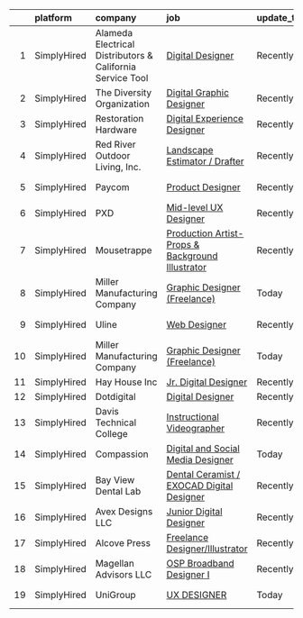 

|    | platform    | company                                                   | job                                                                                                                                                            | update_time   | location             |
|---:|:------------|:----------------------------------------------------------|:---------------------------------------------------------------------------------------------------------------------------------------------------------------|:--------------|:---------------------|
|  1 | SimplyHired | Alameda Electrical Distributors & California Service Tool | [Digital Designer](https://www.simplyhired.com/job/FX0NOBDjiyZV2R0apAWsFPltoojgDcZe-KmI_tNyUA5k3QU6xsvkIw?q=digital+designer)                                  | Recently      | Dublin, CA           |
|  2 | SimplyHired | The Diversity Organization                                | [Digital Graphic Designer](https://www.simplyhired.com/job/IDGHNEtm2TuUOjbEohRij63DNWRbhV-vBixLlQYeNwoB3m-y6Nt2kw?q=digital+designer)                          | Recently      | Remote               |
|  3 | SimplyHired | Restoration Hardware                                      | [Digital Experience Designer](https://www.simplyhired.com/job/Dzp-yYC_T3rPtJtFCup2WHNoXB3yFGP_XE4upHjChAmC18Z9kdmhlQ?q=digital+designer)                       | Recently      | Corte Madera, CA     |
|  4 | SimplyHired | Red River Outdoor Living, Inc.                            | [Landscape Estimator / Drafter](https://www.simplyhired.com/job/3FZw0I5Vdng0MfFrDbPuDx0Wby4ciLDRv9D1qafryf1OcAxpYxsqfQ?q=digital+designer)                     | Recently      | Paris, TX            |
|  5 | SimplyHired | Paycom                                                    | [Product Designer](https://www.simplyhired.com/job/sTicsWpEbBaN_PDIYOQLlIPFYVeVVEqPog0YzBBQapUXHdf-2SKMxQ?q=digital+designer)                                  | Recently      | Oklahoma City, OK    |
|  6 | SimplyHired | PXD                                                       | [Mid-level UX Designer](https://www.simplyhired.com/job/1wUQIXotMB1gxnuB3Y2JRLIJIwNF0pzeJ2LCmogWn88rpV_EsaHIZg?q=digital+designer)                             | Recently      | Lancaster, PA        |
|  7 | SimplyHired | Mousetrappe                                               | [Production Artist- Props & Background Illustrator](https://www.simplyhired.com/job/qUFdFG7VtGV5YNxFvoBR_ltmIayKqg5GJIJim-wsMKzBevmQGoqqwA?q=digital+designer) | Recently      | Remote               |
|  8 | SimplyHired | Miller Manufacturing Company                              | [Graphic Designer (Freelance)](https://www.simplyhired.com/job/X7pdgTtYHWoo04JuZSlxgvKcFaQxXb-_TJ_rqInl7N8Wb9uH_zlAYA?q=digital+designer)                      | Today         | Remote               |
|  9 | SimplyHired | Uline                                                     | [Web Designer](https://www.simplyhired.com/job/kI5kUAq-InikRw-9L7E4f0451pjqb3sKTzg2rEtjPg4g-FlQB3FIdQ?q=digital+designer)                                      | Recently      | Pleasant Prairie, WI |
| 10 | SimplyHired | Miller Manufacturing Company                              | [Graphic Designer (Freelance)](https://www.simplyhired.com/job/X7pdgTtYHWoo04JuZSlxgvKcFaQxXb-_TJ_rqInl7N8Wb9uH_zlAYA?q=digital+designer)                      | Today         | Remote               |
| 11 | SimplyHired | Hay House Inc                                             | [Jr. Digital Designer](https://www.simplyhired.com/job/NycFTZrZXmAV-Go4cpr3XNe-mqY-gBsAEYASF5aE6d8EBwueqaMyDg?q=digital+designer)                              | Recently      | Remote               |
| 12 | SimplyHired | Dotdigital                                                | [Digital Designer](https://www.simplyhired.com/job/_GGPSb1fs4IG0rfwBvhYDskM2UZ2A8TMPzLjm-A4jxemwuXbYrG4qA?q=digital+designer)                                  | Recently      | Remote               |
| 13 | SimplyHired | Davis Technical College                                   | [Instructional Videographer](https://www.simplyhired.com/job/F0lUzOoNLT-sUGfIWKjSWl1iWxpQpGfYyKMQsFPcJMElj3jMO8wqBg?q=digital+designer)                        | Recently      | Kaysville, UT        |
| 14 | SimplyHired | Compassion                                                | [Digital and Social Media Designer](https://www.simplyhired.com/job/3tweVr8BRn6-azkSalO62ece6K7A8gVQJEZ_6NBiMpvJ-ZwzGKcUNQ?q=digital+designer)                 | Today         | Remote               |
| 15 | SimplyHired | Bay View Dental Lab                                       | [Dental Ceramist / EXOCAD Digital Designer](https://www.simplyhired.com/job/Rrg3GFROC5R-3X_r_jKY2MQzcNMmLfGg4A1nk1Yba1d1WCfqHOxAWg?q=digital+designer)         | Recently      | Chesapeake, VA       |
| 16 | SimplyHired | Avex Designs LLC                                          | [Junior Digital Designer](https://www.simplyhired.com/job/-74LSMpVWwq90Q0qk7gYmaLHecG-Fj01940sPSsfvVIRck3_Oo97mg?q=digital+designer)                           | Recently      | Remote               |
| 17 | SimplyHired | Alcove Press                                              | [Freelance Designer/Illustrator](https://www.simplyhired.com/job/NFPOnORXu61AwCEsRn-lJr_s0fZ_cbKUmLO_BOEuhEuZwGrhey-t1A?q=digital+designer)                    | Recently      | Remote               |
| 18 | SimplyHired | Magellan Advisors LLC                                     | [OSP Broadband Designer I](https://www.simplyhired.com/job/ciuxo51gbko7GffD52DKo4UpAg6AQGeZqyURjzVjvA0YPEL1oa4Oqg?q=digital+designer)                          | Recently      | Kansas City, MO      |
| 19 | SimplyHired | UniGroup                                                  | [UX DESIGNER](https://www.simplyhired.com/job/XMT3mFlHSGqsdqKAtjGPLAoYIVrnKoGvlpJn4JIoP15Q-7B7x2s7fQ?q=digital+designer)                                       | Today         | Remote +1 location   |